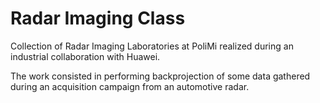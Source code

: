 # Radar Imaging Class

Collection of Radar Imaging Laboratories at PoliMi realized during an industrial collaboration with Huawei.

The work consisted in performing backprojection of some data gathered during an acquisition campaign from an automotive radar.
